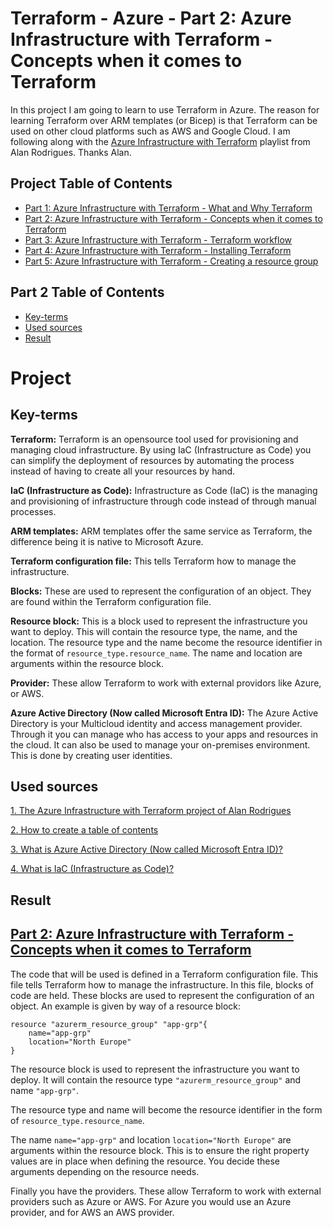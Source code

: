 # Terraform - Azure - Part 2: Azure Infrastructure with Terraform - Concepts when it comes to Terraform
In this project I am going to learn to use Terraform in Azure. The reason for learning Terraform over ARM templates (or Bicep) is that Terraform can be used on other cloud platforms such as AWS and Google Cloud. I am following along with the [Azure Infrastructure with Terraform](https://www.youtube.com/playlist?list=PLLc2nQDXYMHowSZ4Lkq2jnZ0gsJL3ArAw) playlist from Alan Rodrigues. Thanks Alan.

## Project Table of Contents
- [Part 1: Azure Infrastructure with Terraform - What and Why Terraform](Part-1-Azure-Infrastructure-With-Terraform-What-and-Why-Terraform.md)
- [Part 2: Azure Infrastructure with Terraform - Concepts when it comes to Terraform](Part-2-Azure-Infrastructure-with-Terraform-Concepts-when-it-comes-to-Terraform.md)
- [Part 3: Azure Infrastructure with Terraform - Terraform workflow](Part-3-Azure-Infrastructure-with-Terraform-Terraform-workflow.md)
- [Part 4: Azure Infrastructure with Terraform - Installing Terraform](Part-4-Azure-Infrastructure-with-Terraform-Installing-Terraform.md)
- [Part 5: Azure Infrastructure with Terraform - Creating a resource group](Part-5-Azure-Infrastructure-with-Terraform-Creating-a-resource-group.md)

## Part 2 Table of Contents
- [Key-terms](#key-terms)
- [Used sources](#used-sources)
- [Result](#Result)

# Project

<a id="key-terms"></a>

## Key-terms

**Terraform:**  Terraform is an opensource tool used for provisioning and managing cloud infrastructure. By using IaC (Infrastructure as Code) you can simplify the deployment of resources by automating the process instead of having to create all your resources by hand.

**IaC (Infrastructure as Code):** Infrastructure as Code (IaC) is the managing and provisioning of infrastructure through code instead of through manual processes.

**ARM templates:** ARM templates offer the same service as Terraform, the difference being it is native to Microsoft Azure. 

**Terraform configuration file:** This tells Terraform how to manage the infrastructure.

**Blocks:** These are used to represent the configuration of an object. They are found within the Terraform configuration file.

**Resource block:** This is a block used to represent the infrastructure you want to deploy. This will contain the resource type, the name, and the location. The resource type and the name become the resource identifier in the format of ```resource_type.resource_name```. The name and location are arguments within the resource block.

**Provider:** These allow Terraform to work with external providors like Azure, or AWS.

**Azure Active Directory (Now called Microsoft Entra ID):** The Azure Active Directory is your Multicloud identity and access management provider. Through it you can manage who has access to your apps and resources in the cloud. It can also be used to manage your on-premises environment. This is done by creating user identities.

<a id="used-sources"></a>

## Used sources

[1. The Azure Infrastructure with Terraform project of Alan Rodrigues](https://www.youtube.com/playlist?list=PLLc2nQDXYMHowSZ4Lkq2jnZ0gsJL3ArAw)

[2. How to create a table of contents](https://stackoverflow.com/questions/11948245/markdown-to-create-pages-and-table-of-contents)

[3. What is Azure Active Directory (Now called Microsoft Entra ID)?](https://www.microsoft.com/en-us/security/business/identity-access/microsoft-entra-id)

[4. What is IaC (Infrastructure as Code)?](https://redhat.com/en/topics/automation/what-is-infrastructure-as-code-iac)

<a id="result"></a>

## Result

## [Part 2: Azure Infrastructure with Terraform - Concepts when it comes to Terraform](https://www.youtube.com/watch?v=ov2of5ZCQgU&list=PLLc2nQDXYMHowSZ4Lkq2jnZ0gsJL3ArAw&index=2)

The code that will be used is defined in a Terraform configuration file. This file tells Terraform how to manage the infrastructure. In this file, blocks of code are held. These blocks are used to represent the configuration of an object. An example is given by way of a resource block:

```
resource "azurerm_resource_group" "app-grp"{
    name="app-grp"
    location="North Europe"
}
```
The resource block is used to represent the infrastructure you want to deploy. It will contain the resource type ```"azurerm_resource_group"``` and name ```"app-grp"```.

The resource type and name will become the resource identifier in the form of ```resource_type.resource_name```. 

The name ```name="app-grp"``` and location ```location="North Europe"``` are arguments within the resource block. This is to ensure the right property values are in place when defining the resource. You decide these arguments depending on the resource needs.

Finally you have the providers. These allow Terraform to work with external providers such as Azure or AWS. For Azure you would use an Azure provider, and for AWS an AWS provider. 


